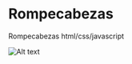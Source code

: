 # Rompecabezas
Rompecabezas html/css/javascript


![Alt text](http://ivocabrera.com/github/captura.jpg "Rompecabezas")
